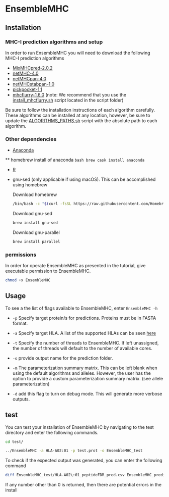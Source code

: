 # EnsembleMHC

## Installation

### MHC-I prediction algorithms and setup

In order to run EnsembleMHC you will need to download the following MHC-I prediction algorithms

*  [MixMHCpred-2.0.2](https://github.com/GfellerLab/MixMHCpred/releases/tag/v2.0.2)
*  [netMHC-4.0](https://services.healthtech.dtu.dk/services/NetMHC-4.0/9-Downloads.php#)
*  [netMHCpan-4.0](https://services.healthtech.dtu.dk/services/NetMHCpan-4.1/9-Downloads.php#)
*  [netMHCstabpan-1.0](https://services.healthtech.dtu.dk/services/NetMHCstabpan-1.0/9-Downloads.php#)
*  [pickpocket-1.1](https://services.healthtech.dtu.dk/services/PickPocket-1.1/9-Downloads.php#)
*  [mhcflurry-1.6.0](https://github.com/openvax/mhcflurry/releases/tag/1.6.0) (note: We recommend that you use the [install_mhcflurry.sh](scripts/install_mhcflurry.sh) script located in the script folder)

Be sure to follow the installation instructions of each algorithm carefully. These algorithms can be installed at any location, however, be sure to update the [ALGORITHMS_PATHS.sh](ALGORITHMS_PATHS.sh) script with the absolute path to each algorithm. 


### Other dependencies 

* [Anaconda](https://docs.anaconda.com/anaconda/install/) 

** homebrew install of anaconda
	```bash
	brew cask install anaconda
	```

* [R](https://www.r-project.org/)

* gnu-sed (only applicable if using macOS). This can be accomplished using homebrew
  
  Download homebrew
	```bash
	/bin/bash -c "$(curl -fsSL https://raw.githubusercontent.com/Homebrew/install/master/install.sh)"
	```
  Download gnu-sed
	```bash
	brew install gnu-sed
	```

  Download gnu-parallel
	```bash
	brew install parallel
	```

### permissions

In order for operate EnsembleMHC as presented in the tutorial, give executable permission to EnsembleMHC.

``` bash
chmod +x EnsembleMHC
```



## Usage

To see a the list of flags available to EnsembleMHC, enter `EnsembleMHC -h`

* `-p` Specify target protein/s for predictions. Proteins must be in FASTA format.
	
* `-a` Specify target HLA. A list of the supported HLAs can be seen [here](scripts/HLA_list.txt)
	
* `-t` Specify the number of threads to EnsembleMHC. If left unassigned, the number of threads will default to the number of available cores.
	
* `-o` provide output name for the prediction folder.
    
* `-m` The parameterization summary matrix. This can be left blank when using the default algorithms and alleles. However, the user has the option to provide a custom parameterization summary matrix. (see allele parameterization)

* `-d` add this flag to turn on debug mode. This will generate more verbose outputs.

## test 

You can test your installation of EnsembleMHC by navigating to the test directory and enter the following commands.

``` bash
cd test/

../EnsembleMHC -a HLA-A02:01 -p test.prot -o EnsembleMHC_test 

```

To check if the expected output was generated, you can enter the following command

``` bash
diff EnsembleMHC_test/HLA-A02\:01_peptideFDR_pred.csv EnsembleMHC_predict.compare | wc -l
```
If any number other than 0 is returned, then there are potential errors in the install


